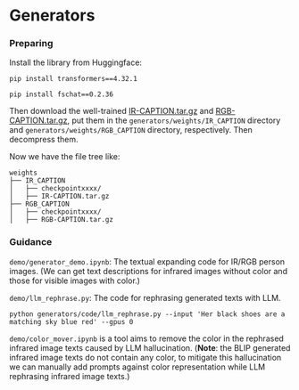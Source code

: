 # Generators

### Preparing

Install the library from Huggingface:
```shell
pip install transformers==4.32.1

pip install fschat==0.2.36
```

Then download the well-trained [IR-CAPTION.tar.gz](https://drive.google.com/file/d/17nOBeGHf4r4MHSeuFut4Pf-4m8ZSPPjC/view?usp=drive_link) and [RGB-CAPTION.tar.gz](https://drive.google.com/file/d/1_w751YFyBLnnVBcnnLK4gFRvbrng1t1E/view?usp=drive_link), put them in the `generators/weights/IR_CAPTION` directory and `generators/weights/RGB_CAPTION` directory, respectively. Then decompress them.

Now we have the file tree like:

```
weights
├── IR_CAPTION
│   ├── checkpointxxxx/
│   ├── IR-CAPTION.tar.gz
├── RGB_CAPTION
│   ├── checkpointxxxx/
│   ├── RGB-CAPTION.tar.gz
```

### Guidance


`demo/generator_demo.ipynb`: The textual expanding code for IR/RGB person images. (We can get text descriptions for infrared images without color and those for visible images with color.)

`demo/llm_rephrase.py`: The code for rephrasing generated texts with LLM.
```
python generators/code/llm_rephrase.py --input 'Her black shoes are a matching sky blue red' --gpus 0
```

`demo/color_mover.ipynb` is a tool aims to remove the color in the rephrased infrared image texts caused by LLM hallucination. (**Note**: the BLIP generated infrared image texts do not contain any color, to mitigate this hallucination we can manually add prompts against color representation while LLM rephrasing infrared image texts.)


